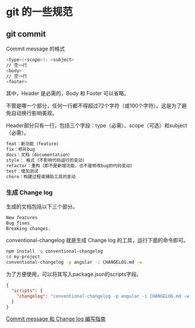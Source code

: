 # git 的一些规范

## git commit

Commit message 的格式

```bash
<type>(<scope>): <subject>
// 空一行
<body>
// 空一行
<footer>
```

其中，Header 是必需的，Body 和 Footer 可以省略。

不管是哪一个部分，任何一行都不得超过72个字符（或100个字符）。这是为了避免自动换行影响美观。

Header部分只有一行，包括三个字段：type（必需）、scope（可选）和subject（必需）。

```bash
feat：新功能（feature）
fix：修补bug
docs：文档（documentation）
style： 格式（不影响代码运行的变动）
refactor：重构（即不是新增功能，也不是修改bug的代码变动）
test：增加测试
chore：构建过程或辅助工具的变动

```

### 生成 Change log

生成的文档包括以下三个部分。

```bash
New features
Bug fixes
Breaking changes.
```

conventional-changelog 就是生成 Change log 的工具，运行下面的命令即可。

```bash
npm install -g conventional-changelog
cd my-project
conventional-changelog -p angular -i CHANGELOG.md -w

```

为了方便使用，可以将其写入package.json的scripts字段。

```json
{
  "scripts": {
    "changelog": "conventional-changelog -p angular -i CHANGELOG.md -w -r 0"
  }
}
```

[Commit message 和 Change log 编写指南](http://www.ruanyifeng.com/blog/2016/01/commit_message_change_log.html)